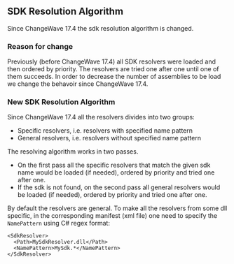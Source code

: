 ## SDK Resolution Algorithm
Since ChangeWave 17.4 the sdk resolution algorithm is changed.

### Reason for change
Previously (before ChangeWave 17.4) all SDK resolvers were loaded and then ordered by priority. The resolvers are tried one after one until one of them succeeds. In order to decrease the number of assemblies to be load we change the behavoir since ChangeWave 17.4.

### New SDK Resolution Algorithm
Since ChangeWave 17.4 all the resolvers divides into two groups:
- Specific resolvers, i.e. resolvers with specified name pattern
- General resolvers, i.e. resolvers without specified name pattern

The resolving algorithm works in two passes. 
- On the first pass all the specific resolvers that match the given sdk name would be loaded (if needed), ordered by priority and tried one after one. 
- If the sdk is not found, on the second pass all general resolvers would be loaded (if needed), ordered by priority and tried one after one.

By default the resolvers are general. To make all the resolvers from some dll specific, in the corresponding manifest (xml file) one need to specify the `NamePattern` using C# regex format:
```
<SdkResolver>
  <Path>MySdkResolver.dll</Path>
  <NamePattern>MySdk.*</NamePattern>
</SdkResolver>
```